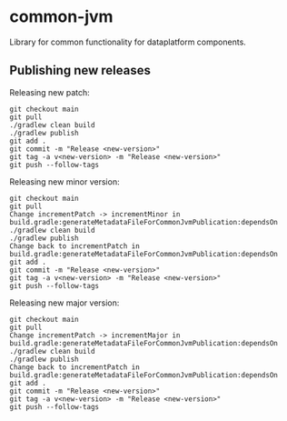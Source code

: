 common-jvm
=============

Library for common functionality for dataplatform components.

## Publishing new releases

Releasing new patch:
```
git checkout main
git pull
./gradlew clean build
./gradlew publish
git add .
git commit -m "Release <new-version>"
git tag -a v<new-version> -m "Release <new-version>"
git push --follow-tags
```

Releasing new minor version:
```
git checkout main
git pull
Change incrementPatch -> incrementMinor in build.gradle:generateMetadataFileForCommonJvmPublication:dependsOn
./gradlew clean build
./gradlew publish
Change back to incrementPatch in build.gradle:generateMetadataFileForCommonJvmPublication:dependsOn
git add .
git commit -m "Release <new-version>"
git tag -a v<new-version> -m "Release <new-version>"
git push --follow-tags
```

Releasing new major version:
```
git checkout main
git pull
Change incrementPatch -> incrementMajor in build.gradle:generateMetadataFileForCommonJvmPublication:dependsOn
./gradlew clean build
./gradlew publish
Change back to incrementPatch in build.gradle:generateMetadataFileForCommonJvmPublication:dependsOn
git add .
git commit -m "Release <new-version>"
git tag -a v<new-version> -m "Release <new-version>"
git push --follow-tags
```